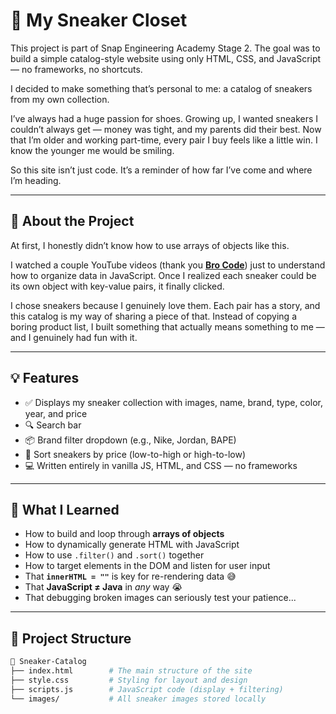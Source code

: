 # 👟 My Sneaker Closet
This project is part of Snap Engineering Academy Stage 2. The goal was to build a simple catalog-style website using only HTML, CSS, and JavaScript — no frameworks, no shortcuts.

I decided to make something that’s personal to me: a catalog of sneakers from my own collection.

I’ve always had a huge passion for shoes. Growing up, I wanted sneakers I couldn’t always get — money was tight, and my parents did their best. Now that I’m older and working part-time, every pair I buy feels like a little win. I know the younger me would be smiling.

So this site isn’t just code. It’s a reminder of how far I’ve come and where I’m heading.

---

## 📸 About the Project

At first, I honestly didn’t know how to use arrays of objects like this.

I watched a couple YouTube videos (thank you [**Bro Code**](https://www.youtube.com/@BroCodez)) just to understand how to organize data in JavaScript. Once I realized each sneaker could be its own object with key-value pairs, it finally clicked.

I chose sneakers because I genuinely love them. Each pair has a story, and this catalog is my way of sharing a piece of that. Instead of copying a boring product list, I built something that actually means something to me — and I genuinely had fun with it.

---

## 💡 Features

- ✅ Displays my sneaker collection with images, name, brand, type, color, year, and price
- 🔍 Search bar 
- 📦 Brand filter dropdown (e.g., Nike, Jordan, BAPE)
- 💸 Sort sneakers by price (low-to-high or high-to-low)
- 💻 Written entirely in vanilla JS, HTML, and CSS — no frameworks

---

## 🧠 What I Learned

- How to build and loop through **arrays of objects**
- How to dynamically generate HTML with JavaScript
- How to use `.filter()` and `.sort()` together
- How to target elements in the DOM and listen for user input
- That **`innerHTML = ""`** is key for re-rendering data 😅
- That **JavaScript ≠ Java** in *any* way 😭
- That debugging broken images can seriously test your patience...

---

## 🔨 Project Structure

```bash
📁 Sneaker-Catalog
├── index.html        # The main structure of the site
├── style.css         # Styling for layout and design
├── scripts.js        # JavaScript code (display + filtering)
└── images/           # All sneaker images stored locally
